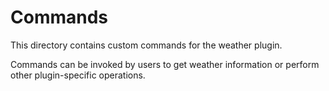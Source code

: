 # Commands

This directory contains custom commands for the weather plugin.

Commands can be invoked by users to get weather information or perform other plugin-specific operations.
